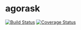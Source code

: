 # agorask
[![Build Status](https://circleci.com/gh/youennPennarun/agorask/tree/master.svg?style=shield)](https://circleci.com/gh/youennPennarun/agorask)
[![Coverage Status](https://codecov.io/github/youennPennarun/agorask/coverage.svg?branch=master)](https://coveralls.io/github/youennPennarun/agorask?branch=development)
